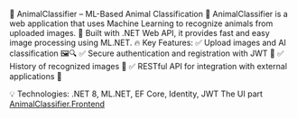 🦁 AnimalClassifier – ML-Based Animal Classification 🐾
AnimalClassifier is a web application that uses Machine Learning to recognize animals from uploaded images. 🚀 Built with .NET Web API, it provides fast and easy image processing using ML.NET.
🔥 Key Features:
✅ Upload images and AI classification 🖼️🔍
✅ Secure authentication and registration with JWT 📌
✅ History of recognized images 📜
✅ RESTful API for integration with external applications 📡

💡 Technologies: .NET 8, ML.NET, EF Core, Identity, JWT
The UI part [AnimalClassifier.Frontend](https://github.com/Tomi1819/AnimalClassifier.Frontend)
